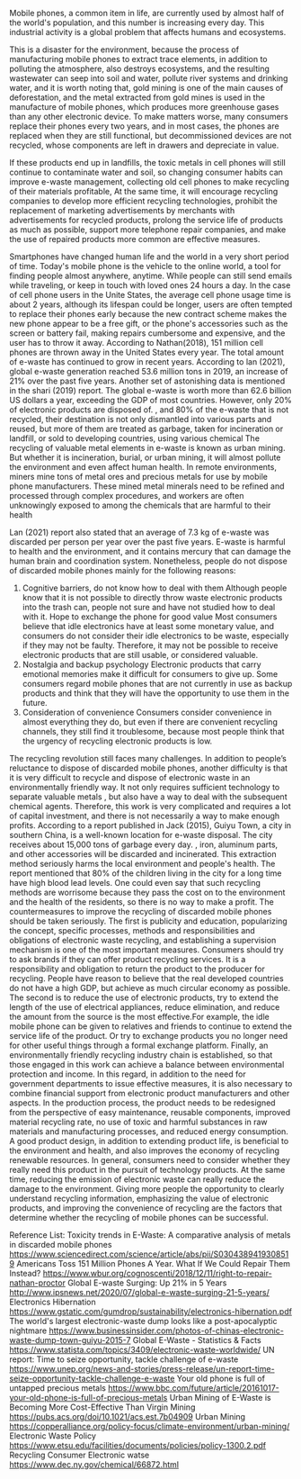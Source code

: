 Mobile phones, a common item in life, are currently used by almost half of the world's population, and this number is increasing every day. This industrial activity is a global problem that affects humans and ecosystems.

This is a disaster for the environment, because the process of manufacturing mobile phones to extract trace elements, in addition to polluting the atmosphere, also destroys ecosystems, and the resulting wastewater can seep into soil and water, pollute river systems and drinking water, and it is worth noting that, gold mining is one of the main causes of deforestation, and the metal extracted from gold mines is used in the manufacture of mobile phones, which produces more greenhouse gases than any other electronic device. To make matters worse, many consumers replace their phones every two years, and in most cases, the phones are replaced when they are still functional, but decommissioned devices are not recycled, whose components are left in drawers and depreciate in value.

If these products end up in landfills, the toxic metals in cell phones will still continue to contaminate water and soil, so changing consumer habits can improve e-waste management, collecting old cell phones to make recycling of their materials profitable, At the same time, it will encourage recycling companies to develop more efficient recycling technologies, prohibit the replacement of marketing advertisements by merchants with advertisements for recycled products, prolong the service life of products as much as possible, support more telephone repair companies, and make the use of repaired products more common are effective measures.

Smartphones have changed human life and the world in a very short period of time. Today's mobile phone is the vehicle to the online world, a tool for finding people almost anywhere, anytime. While people can still send emails while traveling, or keep in touch with loved ones 24 hours a day. In the case of cell phone users in the Unite States, the average cell phone usage time is about 2 years, although its lifespan could be longer,  users are often tempted to replace their phones early because the new contract scheme makes the new phone appear to be a free gift, or the phone's accessories such as the screen or battery fail, making repairs cumbersome and expensive, and the user has to throw it away.
According to Nathan(2018), 151 million cell phones are thrown away in the United States every year. The total amount of e-waste has continued to grow in recent years. According to lan (2021), global e-waste generation reached 53.6 million tons in 2019, an increase of 21% over the past five years. Another set of astonishing data is mentioned in the shari (2019) report. The global e-waste is worth more than 62.6 billion US dollars a year, exceeding the GDP of most countries. However, only 20% of electronic products are disposed of. , and 80% of the e-waste that is not recycled, their destination is not only dismantled into various parts and reused, but more of them are treated as garbage, taken for incineration or landfill, or sold to developing countries, using various chemical The recycling of valuable metal elements in e-waste is known as urban mining. But whether it is incineration, burial, or urban mining, it will almost pollute the environment and even affect human health.
In remote environments, miners mine tons of metal ores and precious metals for use by mobile phone manufacturers. These mined metal minerals need to be refined and processed through complex procedures, and workers are often unknowingly exposed to among the chemicals that are harmful to their health

Lan (2021) report also stated that an average of 7.3 kg of e-waste was discarded per person per year over the past five years. E-waste is harmful to health and the environment, and it contains mercury that can damage the human brain and coordination system. Nonetheless, people do not dispose of discarded mobile phones mainly for the following reasons:
1. Cognitive barriers, do not know how to deal with them
Although people know that it is not possible to directly throw waste electronic products into the trash can, people not sure and have not studied how to deal with it.
Hope to exchange the phone for good value
Most consumers believe that idle electronics have at least some monetary value, and consumers do not consider their idle electronics to be waste, especially if they may not be faulty. Therefore, it may not be possible to receive electronic products that are still usable, or considered valuable.
3. Nostalgia and backup psychology
Electronic products that carry emotional memories make it difficult for consumers to give up. Some consumers regard mobile phones that are not currently in use as backup products and think that they will have the opportunity to use them in the future.
4. Consideration of convenience
Consumers consider convenience in almost everything they do, but even if there are convenient recycling channels, they still find it troublesome, because most people think that the urgency of recycling electronic products is low.

The recycling revolution still faces many challenges. In addition to people’s reluctance to dispose of discarded mobile phones, another difficulty is that it is very difficult to recycle and dispose of electronic waste in an environmentally friendly way. It not only requires sufficient technology to separate valuable metals , but also have a way to deal with the subsequent chemical agents. Therefore, this work is very complicated and requires a lot of capital investment, and there is not necessarily a way to make enough profits.
According to a report published in Jack (2015), Guiyu Town, a city in southern China, is a well-known location for e-waste disposal. The city receives about 15,000 tons of garbage every day. , iron, aluminum parts, and other accessories will be discarded and incinerated. This extraction method seriously harms the local environment and people's health. The report mentioned that 80% of the children living in the city for a long time have high blood lead levels. One could even say that such recycling methods are worrisome because they pass the cost on to the environment and the health of the residents, so there is no way to make a profit.
The countermeasures to improve the recycling of discarded mobile phones should be taken seriously. The first is publicity and education, popularizing the concept, specific processes, methods and responsibilities and obligations of electronic waste recycling, and establishing a supervision mechanism is one of the most important measures.
Consumers should try to ask brands if they can offer product recycling services. It is a responsibility and obligation to return the product to the producer for recycling. People have reason to believe that the real developed countries do not have a high GDP, but achieve as much circular economy as possible.
The second is to reduce the use of electronic products, try to extend the length of the use of electrical appliances, reduce elimination, and reduce the amount from the source is the most effective.For example, the idle mobile phone can be given to relatives and friends to continue to extend the service life of the product. Or try to exchange products you no longer need for other useful things through a formal exchange platform.
Finally, an environmentally friendly recycling industry chain is established, so that those engaged in this work can achieve a balance between environmental protection and income. In this regard, in addition to the need for government departments to issue effective measures, it is also necessary to combine financial support from electronic product manufacturers and other aspects. In the production process, the product needs to be redesigned from the perspective of easy maintenance, reusable components, improved material recycling rate, no use of toxic and harmful substances in raw materials and manufacturing processes, and reduced energy consumption. A good product design, in addition to extending product life, is beneficial to the environment and health, and also improves the economy of recycling renewable resources.
In general, consumers need to consider whether they really need this product in the pursuit of technology products. At the same time, reducing the emission of electronic waste can really reduce the damage to the environment. Giving more people the opportunity to clearly understand recycling information, emphasizing the value of electronic products, and improving the convenience of recycling are the factors that determine whether the recycling of mobile phones can be successful.

Reference List: 
Toxicity trends in E-Waste: A comparative analysis of metals in discarded mobile phones
https://www.sciencedirect.com/science/article/abs/pii/S0304389419308519
Americans Toss 151 Million Phones A Year. What If We Could Repair Them Instead?
https://www.wbur.org/cognoscenti/2018/12/11/right-to-repair-nathan-proctor
Global E-waste Surging: Up 21% in 5 Years
http://www.ipsnews.net/2020/07/global-e-waste-surging-21-5-years/
Electronics Hibernation
https://www.gstatic.com/gumdrop/sustainability/electronics-hibernation.pdf
The world's largest electronic-waste dump looks like a post-apocalyptic nightmare
https://www.businessinsider.com/photos-of-chinas-electronic-waste-dump-town-guiyu-2015-7
Global E-Waste - Statistics & Facts
https://www.statista.com/topics/3409/electronic-waste-worldwide/
UN report: Time to seize opportunity, tackle challenge of e-waste
https://www.unep.org/news-and-stories/press-release/un-report-time-seize-opportunity-tackle-challenge-e-waste
Your old phone is full of untapped precious metals
https://www.bbc.com/future/article/20161017-your-old-phone-is-full-of-precious-metals
Urban Mining of E-Waste is Becoming More Cost-Effective Than Virgin Mining
https://pubs.acs.org/doi/10.1021/acs.est.7b04909
Urban Mining
https://copperalliance.org/policy-focus/climate-environment/urban-mining/
Electronic Waste Policy
https://www.etsu.edu/facilities/documents/policies/policy-1300.2.pdf
Recycling Consumer Electronic watse
https://www.dec.ny.gov/chemical/66872.html